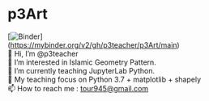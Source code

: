 # p3Art
[![Binder](https://mybinder.org/badge_logo.svg)]<br>
(https://mybinder.org/v2/gh/p3teacher/p3Art/main)<br>
👋 Hi, I’m @p3teacher <br>
👀 I’m interested in Islamic Geometry Pattern. <br>
🌱 I’m currently teaching JupyterLab Python. <br>
🌱 My teaching focus on Python 3.7 + matplotlib + shapely <br>
📫 How to reach me : tour945@gmail.com
